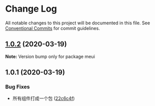 # Change Log

All notable changes to this project will be documented in this file.
See [Conventional Commits](https://conventionalcommits.org) for commit guidelines.

## [1.0.2](https://github.com/xiaomaer/MeUI/compare/meui@1.0.1...meui@1.0.2) (2020-03-19)

**Note:** Version bump only for package meui





## 1.0.1 (2020-03-19)


### Bug Fixes

* 所有组件打成一个包 ([22c6c4f](https://github.com/xiaomaer/MeUI/commit/22c6c4f28f5cdd7ca47b95240a475ef515fb8c76))
